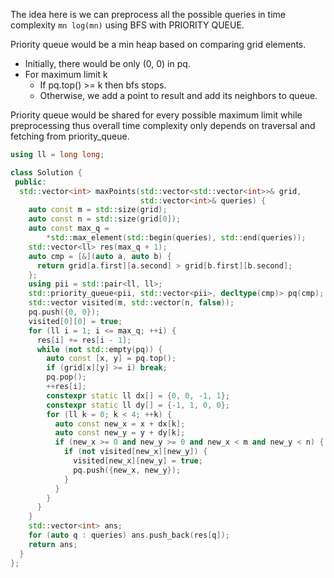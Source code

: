 The idea here is we can preprocess all the possible queries in time complexity
``mn log(mn)`` using BFS with PRIORITY QUEUE.

Priority queue would be a min heap based on comparing grid elements.

- Initially, there would be only (0, 0) in pq.
- For maximum limit k
  - If pq.top() >= k then bfs stops.
  - Otherwise, we add a point to result and add its neighbors to queue.

Priority queue would be shared for every possible maximum limit while
preprocessing thus overall time complexity only depends on traversal and
fetching from priority_queue.

```cpp
using ll = long long;

class Solution {
 public:
  std::vector<int> maxPoints(std::vector<std::vector<int>>& grid,
                             std::vector<int>& queries) {
    auto const m = std::size(grid);
    auto const n = std::size(grid[0]);
    auto const max_q =
        *std::max_element(std::begin(queries), std::end(queries));
    std::vector<ll> res(max_q + 1);
    auto cmp = [&](auto a, auto b) {
      return grid[a.first][a.second] > grid[b.first][b.second];
    };
    using pii = std::pair<ll, ll>;
    std::priority_queue<pii, std::vector<pii>, decltype(cmp)> pq(cmp);
    std::vector visited(m, std::vector(n, false));
    pq.push({0, 0});
    visited[0][0] = true;
    for (ll i = 1; i <= max_q; ++i) {
      res[i] += res[i - 1];
      while (not std::empty(pq)) {
        auto const [x, y] = pq.top();
        if (grid[x][y] >= i) break;
        pq.pop();
        ++res[i];
        constexpr static ll dx[] = {0, 0, -1, 1};
        constexpr static ll dy[] = {-1, 1, 0, 0};
        for (ll k = 0; k < 4; ++k) {
          auto const new_x = x + dx[k];
          auto const new_y = y + dy[k];
          if (new_x >= 0 and new_y >= 0 and new_x < m and new_y < n) {
            if (not visited[new_x][new_y]) {
              visited[new_x][new_y] = true;
              pq.push({new_x, new_y});
            }
          }
        }
      }
    }
    std::vector<int> ans;
    for (auto q : queries) ans.push_back(res[q]);
    return ans;
  }
};
```
